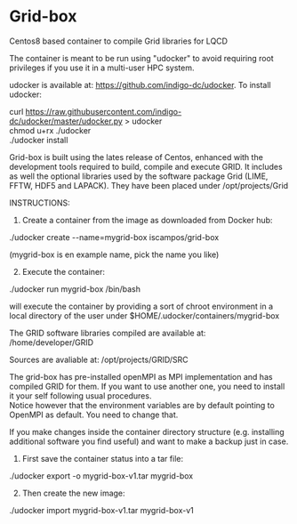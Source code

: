 # Grid-box

Centos8 based container to compile Grid libraries for LQCD

The container is meant to be run using "udocker" to avoid requiring root privileges if you use it in a multi-user HPC system.

udocker is available at:  https://github.com/indigo-dc/udocker. To install udocker:

curl https://raw.githubusercontent.com/indigo-dc/udocker/master/udocker.py > udocker  \
 chmod u+rx ./udocker \
 ./udocker install 

Grid-box is built using the lates release of Centos, enhanced with the development tools required to build, compile and execute GRID.
It includes as well the optional libraries used by the software package Grid (LIME, FFTW, HDF5 and LAPACK).
They have been placed under /opt/projects/Grid

INSTRUCTIONS:

1)  Create a container from the image as downloaded from Docker hub:

./udocker create --name=mygrid-box iscampos/grid-box

(mygrid-box is en example name, pick the name you like)

2)  Execute the container:

./udocker run mygrid-box /bin/bash  

will execute the container by providing a sort of chroot environment in a local directory of the user under $HOME/.udocker/containers/mygrid-box

The GRID software libraries compiled are available at: /home/developer/GRID

Sources are avaliable at: /opt/projects/GRID/SRC

The grid-box has pre-installed openMPI as MPI implementation and has compiled GRID for them. 
If you want to use another one, you need to install it your self following usual procedures.  
Notice however that the environment variables  are by default pointing to OpenMPI as default. You need to change that.

If you make changes inside the container directory structure (e.g. installing additional software you find useful) and want to make a backup just in case.

1) First save the container status into a tar file:

./udocker export -o mygrid-box-v1.tar mygrid-box

2) Then create the new image:

./udocker import mygrid-box-v1.tar mygrid-box-v1





